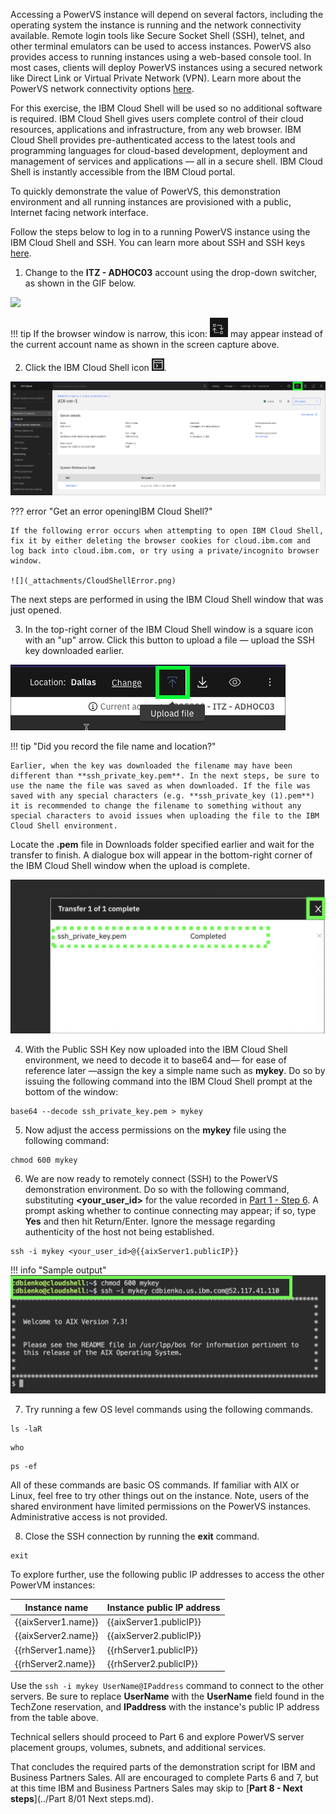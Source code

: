 Accessing a PowerVS instance will depend on several factors, including the operating system the instance is running and the network connectivity available. Remote login tools like Secure Socket Shell (SSH), telnet, and other terminal emulators can be used to access instances. PowerVS also provides access to running instances using a web-based console tool. In most cases, clients will deploy PowerVS instances using a secured network like Direct Link or Virtual Private Network (VPN). Learn more about the PowerVS network connectivity options <a href="https://cloud.ibm.com/docs/power-iaas?topic=power-iaas-about-virtual-server#public-private-networks" target="_blank">here</a>.

For this exercise, the IBM Cloud Shell will be used so no additional software is required. IBM Cloud Shell gives users complete control of their cloud resources, applications and infrastructure, from any web browser. IBM Cloud Shell provides pre-authenticated access to the latest tools and programming languages for cloud-based development, deployment and management of services and applications — all in a secure shell. IBM Cloud Shell is instantly accessible from the IBM Cloud portal.

To quickly demonstrate the value of PowerVS, this demonstration environment and all running instances are provisioned with a public, Internet facing network interface.

Follow the steps below to log in to a running PowerVS instance using the IBM Cloud Shell and SSH. You can learn more about SSH and SSH keys <a href="https://en.wikipedia.org/wiki/Secure_Shell" target="_blank">here</a>.

1. Change to the **ITZ - ADHOC03** account using the drop-down switcher, as shown in the GIF below.

![](_attachments/SwitchAccounts-final.gif)

!!! tip
    If the browser window is narrow, this icon: ![](_attachments/SwitchAccountsIcon.png) may appear instead of the current account name as shown in the screen capture above.

2. Click the IBM Cloud Shell icon ![](_attachments/CloudShellIcon.png).

![](_attachments/StartCloudShell-new.png)

??? error "Get an error openingIBM Cloud Shell?"

    If the following error occurs when attempting to open IBM Cloud Shell, fix it by either deleting the browser cookies for cloud.ibm.com and log back into cloud.ibm.com, or try using a private/incognito browser window.

    ![](_attachments/CloudShellError.png)

The next steps are performed in using the IBM Cloud Shell window that was just opened.

3. In the top-right corner of the IBM Cloud Shell window is a square icon with an "up" arrow. Click this button to upload a file — upload the SSH key downloaded earlier.

![](_attachments/part5_step10a.png)

!!! tip "Did you record the file name and location?"
    
    Earlier, when the key was downloaded the filename may have been different than **ssh_private_key.pem**. In the next steps, be sure to use the name the file was saved as when downloaded. If the file was saved with any special characters (e.g. **ssh_private_key (1).pem**) it is recommended to change the filename to something without any special characters to avoid issues when uploading the file to the IBM Cloud Shell environment.

Locate the **.pem** file in  Downloads folder specified earlier and  wait for the transfer to finish. A dialogue box will appear in the bottom-right corner of the IBM Cloud Shell window when the upload is complete.

![](_attachments/part5_step10b.png)

4. With the Public SSH Key now uploaded into the IBM Cloud Shell environment, we need to decode it to base64 and— for ease of reference later —assign the key a simple name such as **mykey**. Do so by issuing the following command into the IBM Cloud Shell prompt at the bottom of the window:

```
base64 --decode ssh_private_key.pem > mykey
```

5. Now adjust the access permissions on the **mykey** file using the following command:

```
chmod 600 mykey
```

6. We are now ready to remotely connect (SSH) to the PowerVS demonstration environment. Do so with the following command, substituting **<your_user_id>** for the value recorded in <a href="https://ibm.github.io/SalesEnablement-PowerVS-L3/Part%201/01%20Introduction/" target="_blank">Part 1 - Step 6</a>. A prompt asking whether to continue connecting may appear; if so, type **Yes** and then hit Return/Enter. Ignore the message regarding authenticity of the host not being established.

```
ssh -i mykey <your_user_id>@{{aixServer1.publicIP}}
```

!!! info "Sample output"
    ![](_attachments/part5_step13.png)

7. Try running a few OS level commands using the following commands.

```
ls -laR
```

```
who
```

```
ps -ef
```

All of these commands are basic OS commands. If familiar with AIX or Linux, feel free to try other things out on the instance. Note, users of the shared environment have limited permissions on the PowerVS instances. Administrative access is not provided.

8. Close the SSH connection by running the **exit** command.

```
exit
```

To explore further, use the following public IP addresses to access the other PowerVM instances:

| Instance name | Instance public IP address |
| ------------- | -------------------------- |
| {{aixServer1.name}} | {{aixServer1.publicIP}} |
| {{aixServer2.name}} | {{aixServer2.publicIP}} |
| {{rhServer1.name}} | {{rhServer1.publicIP}} |
| {{rhServer2.name}} | {{rhServer2.publicIP}} |


Use the ```ssh -i mykey UserName@IPaddress``` command to connect to the other servers. Be sure to replace **UserName** with the **UserName** field found in the TechZone reservation, and **IPaddress** with the instance's public IP address from the table above.

Technical sellers should proceed to Part 6 and explore PowerVS server placement groups, volumes, subnets, and additional services.

That concludes the required parts of the demonstration script for IBM and Business Partners Sales. All are encouraged to complete Parts 6 and 7, but at this time IBM and Business Partners Sales may skip to [**Part 8 - Next steps**](../Part 8/01 Next steps.md).
